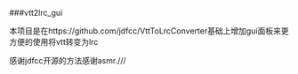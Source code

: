 ###vtt2lrc_gui


本项目是在https://github.com/jdfcc/VttToLrcConverter基础上增加gui面板来更方便的使用将vtt转变为lrc

感谢jdfcc开源的方法感谢asmr.///
